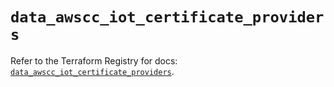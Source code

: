 # `data_awscc_iot_certificate_providers`

Refer to the Terraform Registry for docs: [`data_awscc_iot_certificate_providers`](https://registry.terraform.io/providers/hashicorp/awscc/0.70.0/docs/data-sources/iot_certificate_providers).
